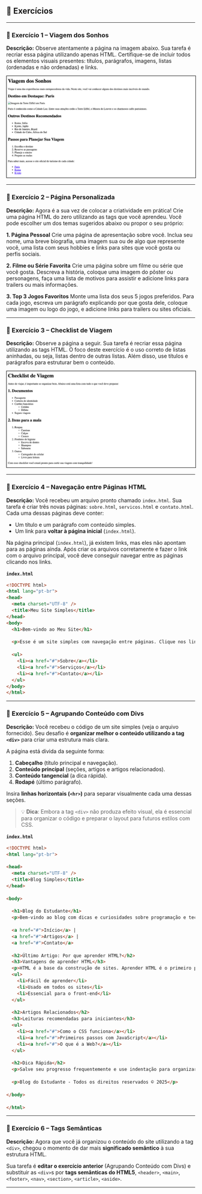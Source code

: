 ## 📝 Exercícios 

---

### 🔹 Exercício 1 – Viagem dos Sonhos
**Descrição:** Observe atentamente a página na imagem abaixo. Sua tarefa é recriar essa página utilizando apenas HTML. Certifique-se de incluir todos os elementos visuais presentes: títulos, parágrafos, imagens, listas (ordenadas e não ordenadas) e links.

<img src="tela-1.png" style="border: 1px solid black">

---

### 🔹 Exercício 2 – Página Personalizada
**Descrição:** Agora é a sua vez de colocar a criatividade em prática! Crie uma página HTML do zero utilizando as tags que você aprendeu. Você pode escolher um dos temas sugeridos abaixo ou propor o seu próprio:

**1. Página Pessoal** 
Crie uma página de apresentação sobre você. Inclua seu nome, uma breve biografia, uma imagem sua ou de algo que represente você, uma lista com seus hobbies e links para sites que você gosta ou perfis sociais.

**2. Filme ou Série Favorita**
Crie uma página sobre um filme ou série que você gosta. Descreva a história, coloque uma imagem do pôster ou personagens, faça uma lista de motivos para assistir e adicione links para trailers ou mais informações.

**3. Top 3 Jogos Favoritos**
Monte uma lista dos seus 5 jogos preferidos. Para cada jogo, escreva um parágrafo explicando por que gosta dele, coloque uma imagem ou logo do jogo, e adicione links para trailers ou sites oficiais.

---

### 🔹 Exercício 3 – Checklist de Viagem
**Descrição:** Observe a página a seguir. Sua tarefa é recriar essa página utilizando as tags HTML. O foco deste exercício é o uso correto de listas aninhadas, ou seja, listas dentro de outras listas. Além disso, use títulos e parágrafos para estruturar bem o conteúdo.

<img src="tela-2.png" style="border: 1px solid black">

---

### 🔹 Exercício 4 – Navegação entre Páginas HTML
**Descrição:**  Você recebeu um arquivo pronto chamado `index.html`. Sua tarefa é criar três novas páginas: `sobre.html`, `servicos.html` e `contato.html`. Cada uma dessas páginas deve conter:

- Um título e um parágrafo com conteúdo simples.
- Um link para **voltar à página inicial** (`index.html`).

Na página principal (`index.html`), já existem links, mas eles não apontam para as páginas ainda. Após criar os arquivos corretamente e fazer o link com o arquivo principal, você deve conseguir navegar entre as páginas clicando nos links.

**`index.html`**
```html
<!DOCTYPE html>
<html lang="pt-br">
<head>
  <meta charset="UTF-8" />
  <title>Meu Site Simples</title>
</head>
<body>
  <h1>Bem-vindo ao Meu Site</h1>

  <p>Esse é um site simples com navegação entre páginas. Clique nos links abaixo para visitar as seções:</p>

  <ul>
    <li><a href="#">Sobre</a></li>
    <li><a href="#">Serviços</a></li>
    <li><a href="#">Contato</a></li>
  </ul>
</body>
</html>
```

---

### 🔹 Exercício 5 – Agrupando Conteúdo com Divs
**Descrição:** Você recebeu o código de um site simples (veja o arquivo fornecido). Seu desafio é **organizar melhor o conteúdo utilizando a tag `<div>`** para criar uma estrutura mais clara.

A página está divida da seguinte forma:

1. **Cabeçalho** (título principal e navegação).
2. **Conteúdo principal** (seções, artigos e artigos relacionados).
3. **Conteúdo tangencial** (a dica rápida).
4. **Rodapé** (último parágrafo).

Insira **linhas horizontais (`<hr>`)** para separar visualmente cada uma dessas seções.

> 💡 **Dica**: Embora a tag `<div>` não produza efeito visual, ela é essencial para organizar o código e preparar o layout para futuros estilos com CSS.

**`index.html`**
```html
<!DOCTYPE html>
<html lang="pt-br">

<head>
  <meta charset="UTF-8" />
  <title>Blog Simples</title>
</head>

<body>

  <h1>Blog do Estudante</h1>
  <p>Bem-vindo ao blog com dicas e curiosidades sobre programação e tecnologia.</p>

  <a href="#">Início</a> |
  <a href="#">Artigos</a> |
  <a href="#">Contato</a>

  <h2>Último Artigo: Por que aprender HTML?</h2>
  <h3>Vantagens de aprender HTML</h3>
  <p>HTML é a base da construção de sites. Aprender HTML é o primeiro passo para se tornar um desenvolvedor web.</p>
  <ul>
    <li>Fácil de aprender</li>
    <li>Usado em todos os sites</li>
    <li>Essencial para o front-end</li>
  </ul>

  <h2>Artigos Relacionados</h2>
  <h3>Leituras recomendadas para iniciantes</h3>
  <ul>
    <li><a href="#">Como o CSS funciona</a></li>
    <li><a href="#">Primeiros passos com JavaScript</a></li>
    <li><a href="#">O que é a Web?</a></li>
  </ul>

  <h2>Dica Rápida</h2>
  <p>Salve seu progresso frequentemente e use indentação para organizar seu código!</p>

  <p>Blog do Estudante - Todos os direitos reservados © 2025</p>

</body>

</html>
```

---

### 🔹 Exercício 6 – Tags Semânticas
**Descrição:** Agora que você já organizou o conteúdo do site utilizando a tag `<div>`, chegou o momento de dar mais **significado semântico** à sua estrutura HTML.

Sua tarefa é **editar o exercício anterior** (Agrupando Conteúdo com Divs) e substituir as `<div>`s por **tags semânticas do HTML5**, `<header>`, `<main>`, `<footer>`, `<nav>`, `<section>`, `<article>`, `<aside>`.

---